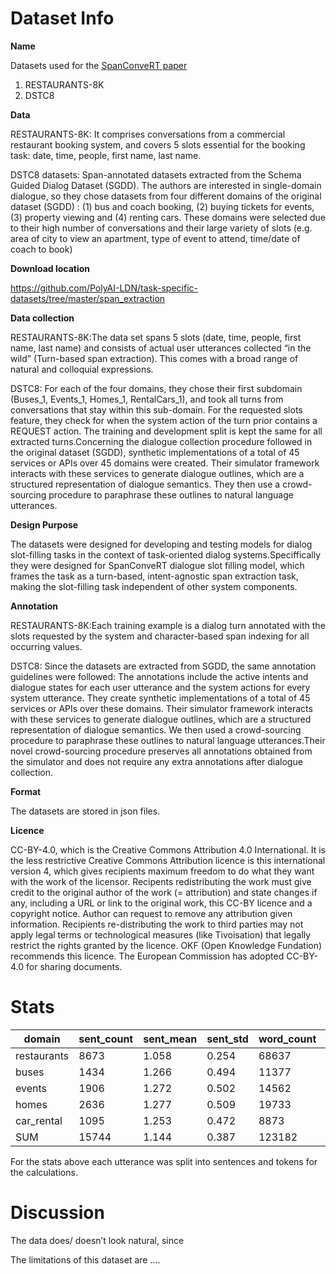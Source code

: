 # Dataset Info

**Name** <p>Datasets used for the [SpanConveRT paper](https://arxiv.org/pdf/2005.08866.pdf)
1. RESTAURANTS-8K
2. DSTC8
 </p>

**Data** <p>

RESTAURANTS-8K: It comprises conversations from a commercial restaurant booking system, and covers 5 slots essential for the booking task: date, time, people, first name, last name.

DSTC8 datasets: Span-annotated datasets extracted from the Schema Guided Dialog Dataset (SGDD). The authors are interested in single-domain dialogue, so they chose
datasets from four different domains of the original dataset (SGDD) : (1) bus and coach booking, (2) buying tickets for events, (3) property viewing and (4) renting cars. These domains were selected due to their high number of conversations and their large variety of slots (e.g. area of city to view an apartment, type of event to attend, time/date of coach to book) </p>

**Download location** <p>https://github.com/PolyAI-LDN/task-specific-datasets/tree/master/span_extraction</p>

**Data collection** <p> 
RESTAURANTS-8K:The data set spans 5 slots (date, time, people, first name, last name) and consists of actual user utterances collected “in the wild” (Turn-based span extraction). This comes with a broad range of natural and colloquial expressions. </p>

<p> DSTC8: For each of the four domains, they chose their first subdomain (Buses_1, Events_1, Homes_1, RentalCars_1), and took all turns from conversations that stay within this sub-domain. For the requested slots feature, they check for when the system action of the turn prior contains a REQUEST action. The training and development split is kept the same for all
extracted turns.Concerning the dialogue collection procedure followed in the original dataset (SGDD), synthetic implementations of a total of 45 services or APIs over 45 domains were created. Their simulator framework interacts with these services to generate dialogue outlines, which are a structured representation of dialogue semantics. They then use a crowd-sourcing procedure to paraphrase these outlines to natural language utterances. </p>

**Design Purpose**
<p>The datasets were designed for developing and testing models for dialog slot-filling tasks in the context of task-oriented dialog systems.Speciffically they were designed for SpanConveRT dialogue slot filling model, which frames the task as a turn-based, intent-agnostic span extraction task, making the slot-filling task independent of other system components.</p>

**Annotation** <p>
<p>RESTAURANTS-8K:Each training example is a dialog turn annotated with the slots requested by the system and character-based span indexing for all occurring values. </p>
<p>DSTC8: Since the datasets are extracted from SGDD, the same annotation guidelines were followed: The annotations include the active intents and dialogue states for each user utterance and the system actions for every system utterance. They create synthetic implementations of a total of 45 services or APIs over these domains. Their simulator framework interacts with these services to generate dialogue outlines, which are a structured representation of dialogue semantics. We then used a crowd-sourcing procedure to paraphrase these outlines to natural language utterances.Their novel crowd-sourcing procedure preserves all annotations obtained from the simulator and does not require any
extra annotations after dialogue collection.</p>

**Format** <p>The datasets are stored in json files.

**Licence** <p>CC-BY-4.0, which is the Creative Commons Attribution 4.0 International. It is the less restrictive Creative Commons Attribution licence is this international version 4, which gives recipients maximum freedom to do what they want with the work of the licensor. Recipents redistributing the work must give credit to the original author of the work (= attribution) and state changes if any, including a URL or link to the original work, this CC-BY licence and a copyright notice. Author can request to remove any attribution given information. Recipients re-distributing the work to third parties may not apply legal terms or technological measures (like Tivoisation) that legally restrict the rights granted by the licence. OKF (Open Knowledge Fundation) recommends this licence. The European Commission has adopted CC-BY-4.0 for sharing documents. </p>
# Stats
<p>
  
</p>

| domain      | sent_count | sent_mean | sent_std | word_count | word_mean  | word_std  | vocab_size |                |               |              |
|------------ |----------- |-----------|----------|------------|------------|-----------|----------  |----------------|---------------|--------------|
| restaurants |  8673      | 1.058     | 0.254    | 68637      | 8.372      |  5.147    |  4484      |                |               |              |
| buses       |  1434      | 1.266     | 0.494    | 11377      | 10.041     |  4.806    |  513       |                |               |              |
| events      |  1906      | 1.272     | 0.502    | 14562      | 9.721      |  5.037    |  786       |                |               |              | 
| homes       |  2636      | 1.277     | 0.509    | 19733      | 9.561      |  4.764    |  752       |                |               |              | 
| car_rental  |  1095      | 1.253     | 0.472    | 8873       | 10.152     |  6.187    |  585       |                |               |              | 
| SUM         |  15744     | 1.144     | 0.387    | 123182     | 8.9476     |  5.175    |  5281      |                |               |              | 

<p>For the stats above each utterance was split into sentences and tokens for the calculations.</p>

# Discussion
<p>The data does/ doesn’t look natural, since </p>
<p>The limitations of this dataset are ....</p>
